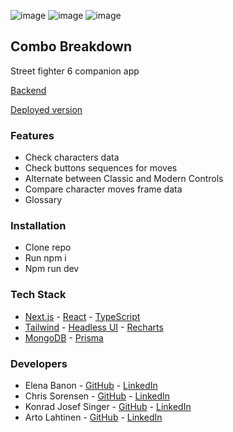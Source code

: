 ![image](https://github.com/ElenaSestraSound/ComboBreakdown/assets/45943841/16d89ca5-8168-4eb0-be93-d494efa0e9ea)
![image](https://github.com/ElenaSestraSound/ComboBreakdown/assets/45943841/62bc4ca0-a0c7-4fcb-a5a0-320f7480c669)
![image](https://github.com/ElenaSestraSound/ComboBreakdown/assets/45943841/f755c5e6-bcf6-4d76-93de-0dde562e5bf8)

## Combo Breakdown
Street fighter 6 companion app 

[Backend](https://github.com/ElenaSestraSound/ComboBreakdownServer)

[Deployed version](https://combo-breakdown.vercel.app/)

### Features
- Check characters data
- Check buttons sequences for moves
- Alternate between Classic and Modern Controls
- Compare character moves frame data
- Glossary

### Installation
- Clone repo
- Run npm i
- Npm run dev


### Tech Stack

- [Next.js](https://github.com/vercel/next.js) - [React](https://github.com/facebook/react) - [TypeScript](https://github.com/microsoft/TypeScript)
- [Tailwind](https://github.com/tailwindlabs/tailwindcss) - [Headless UI](https://github.com/tailwindlabs/headlessui) - [Recharts](https://github.com/recharts/recharts)
- [MongoDB](https://github.com/mongodb/mongo) - [Prisma](https://github.com/prisma/prisma)

### Developers

- Elena Banon - [GitHub](https://github.com/ElenaSestraSound/) - [LinkedIn](https://www.linkedin.com/in/elenabanon/)
- Chris Sorensen - [GitHub](https://github.com/CPHris) - [LinkedIn](https://www.linkedin.com/in/chris-sorensen-cph/)
- Konrad Josef Singer - [GitHub](https://github.com/konradjosefsinger/) - [LinkedIn](https://www.linkedin.com/in/konradjosefsinger/)
- Arto Lahtinen - [GitHub](https://github.com/aatoaa) - [LinkedIn](https://www.linkedin.com/in/arto-l/)
